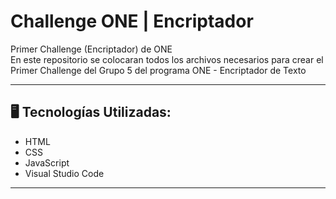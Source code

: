 # Challenge ONE | Encriptador

Primer Challenge (Encriptador) de ONE<br>
En este repositorio se colocaran todos los archivos necesarios para crear el Primer Challenge del Grupo 5 del programa ONE - Encriptador de Texto

---

## 🖥️ Tecnologías Utilizadas:

- HTML
- CSS
- JavaScript
- Visual Studio Code

---
